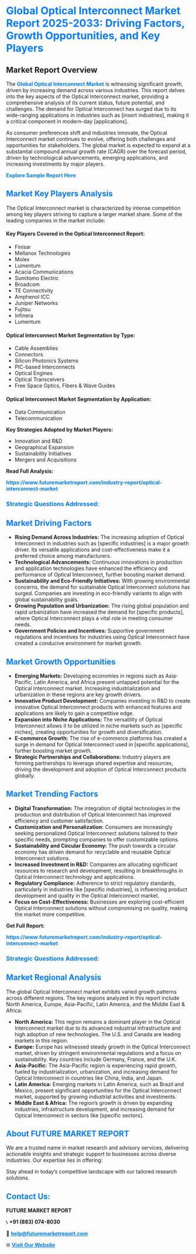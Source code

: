 <h1 style="color: #007BFF;">Global Optical Interconnect Market Report 2025-2033: Driving Factors, Growth Opportunities, and Key Players</h1>

<section id="overview">
<h2>Market Report Overview</h2>
<p>The <a href="https://www.futuremarketreport.com/industry-report/optical-interconnect-market" style="color: #007BFF; text-decoration: none;"><strong>Global Optical Interconnect Market</strong></a> is witnessing significant growth, driven by increasing demand across various industries. This report delves into the key aspects of the Optical Interconnect market, providing a comprehensive analysis of its current status, future potential, and challenges. The demand for Optical Interconnect has surged due to its wide-ranging applications in industries such as [insert industries], making it a critical component in modern-day [applications].</p>
<p>As consumer preferences shift and industries innovate, the Optical Interconnect market continues to evolve, offering both challenges and opportunities for stakeholders. The global market is expected to expand at a substantial compound annual growth rate (CAGR) over the forecast period, driven by technological advancements, emerging applications, and increasing investments by major players.</p>
</section>

<section id="overview">
<p><a href="https://www.futuremarketreport.com/request-sample/reportId=63185" style="color: #007BFF; text-decoration: none;"><strong>Explore Sample Report Here</strong></a></p>
</section>

<section id="key-players">
<h2 style="color: #007BFF;">Market Key Players Analysis</h2>
<p>The Optical Interconnect market is characterized by intense competition among key players striving to capture a larger market share. Some of the leading companies in the market include:</p>
<h4>Key Players Covered in the Optical Interconnect Report:</h4>
<ul><li>Finisar</li><li>Mellanox Technologies</li><li>Molex</li><li>Lumentum</li><li>Acacia Communications</li><li>Sumitomo Electric</li><li>Broadcom</li><li>TE Connectivity</li><li>Amphenol ICC</li><li>Juniper Networks</li><li>Fujitsu</li><li>Infinera</li><li>Lumentum</li></ul>
<h4>Optical Interconnect Market Segmentation by Type:</h4>
<ul><li>Cable Assemblies</li><li>Connectors</li><li>Silicon Photonics Systems</li><li>PIC-based Interconnects</li><li>Optical Engines</li><li>Optical Transceivers</li><li>Free Space Optics, Fibers &amp; Wave Guides</li></ul>

<h4>Optical Interconnect Market Segmentation by Application:</h4>
<ul><li>Data Communication</li><li>Telecommunication</li></ul>
<p><strong>Key Strategies Adopted by Market Players:</strong></p>
<ul>
<li>Innovation and R&D</li>
<li>Geographical Expansion</li>
<li>Sustainability Initiatives</li>
<li>Mergers and Acquisitions</li>
</ul>
</section>

<section>
<p><strong>Read Full Analysis: </strong></p><a href="https://www.futuremarketreport.com/industry-report/optical-interconnect-market" style="color: #007BFF; text-decoration: none;"><strong>https://www.futuremarketreport.com/industry-report/optical-interconnect-market</strong></a>
<h3 style="color: #007BFF;">Strategic Questions Addressed:</h3>
</section>

<section id="driving-factors">
<h2 style="color: #007BFF;">Market Driving Factors</h2>
<ul>
<li><strong>Rising Demand Across Industries:</strong> The increasing adoption of Optical Interconnect in industries such as [specific industries] is a major growth driver. Its versatile applications and cost-effectiveness make it a preferred choice among manufacturers.</li>
<li><strong>Technological Advancements:</strong> Continuous innovations in production and application technologies have enhanced the efficiency and performance of Optical Interconnect, further boosting market demand.</li>
<li><strong>Sustainability and Eco-Friendly Initiatives:</strong> With growing environmental concerns, the demand for sustainable Optical Interconnect solutions has surged. Companies are investing in eco-friendly variants to align with global sustainability goals.</li>
<li><strong>Growing Population and Urbanization:</strong> The rising global population and rapid urbanization have increased the demand for [specific products], where Optical Interconnect plays a vital role in meeting consumer needs.</li>
<li><strong>Government Policies and Incentives:</strong> Supportive government regulations and incentives for industries using Optical Interconnect have created a conducive environment for market growth.</li>
</ul>
</section>

<section id="growth-opportunities">
<h2 style="color: #007BFF;">Market Growth Opportunities</h2>
<ul>
<li><strong>Emerging Markets:</strong> Developing economies in regions such as Asia-Pacific, Latin America, and Africa present untapped potential for the Optical Interconnect market. Increasing industrialization and urbanization in these regions are key growth drivers.</li>
<li><strong>Innovative Product Development:</strong> Companies investing in R&D to create innovative Optical Interconnect products with enhanced features and applications are likely to gain a competitive edge.</li>
<li><strong>Expansion into Niche Applications:</strong> The versatility of Optical Interconnect allows it to be utilized in niche markets such as [specific niches], creating opportunities for growth and diversification.</li>
<li><strong>E-commerce Growth:</strong> The rise of e-commerce platforms has created a surge in demand for Optical Interconnect used in [specific applications], further boosting market growth.</li>
<li><strong>Strategic Partnerships and Collaborations:</strong> Industry players are forming partnerships to leverage shared expertise and resources, driving the development and adoption of Optical Interconnect products globally.</li>
</ul>
</section>

<section id="trending-factors">
<h2 style="color: #007BFF;">Market Trending Factors</h2>
<ul>
<li><strong>Digital Transformation:</strong> The integration of digital technologies in the production and distribution of Optical Interconnect has improved efficiency and customer satisfaction.</li>
<li><strong>Customization and Personalization:</strong> Consumers are increasingly seeking personalized Optical Interconnect solutions tailored to their specific needs, prompting companies to offer customizable options.</li>
<li><strong>Sustainability and Circular Economy:</strong> The push towards a circular economy has driven demand for recyclable and reusable Optical Interconnect solutions.</li>
<li><strong>Increased Investment in R&D:</strong> Companies are allocating significant resources to research and development, resulting in breakthroughs in Optical Interconnect technology and applications.</li>
<li><strong>Regulatory Compliance:</strong> Adherence to strict regulatory standards, particularly in industries like [specific industries], is influencing product development and quality in the Optical Interconnect market.</li>
<li><strong>Focus on Cost-Effectiveness:</strong> Businesses are exploring cost-efficient Optical Interconnect solutions without compromising on quality, making the market more competitive.</li>
</ul>
</section>

<section>
<p><strong>Get Full Report: </strong></p><a href="https://www.futuremarketreport.com/industry-report/optical-interconnect-market" style="color: #007BFF; text-decoration: none;"><strong>https://www.futuremarketreport.com/industry-report/optical-interconnect-market</strong></a>
<h3 style="color: #007BFF;">Strategic Questions Addressed:</h3>
</section>


<section id="regional-analysis">
<h2 style="color: #007BFF;">Market Regional Analysis</h2>
<p>The global Optical Interconnect market exhibits varied growth patterns across different regions. The key regions analyzed in this report include North America, Europe, Asia-Pacific, Latin America, and the Middle East & Africa:</p>
<ul>
<li><strong>North America:</strong> This region remains a dominant player in the Optical Interconnect market due to its advanced industrial infrastructure and high adoption of new technologies. The U.S. and Canada are leading markets in this region.</li>
<li><strong>Europe:</strong> Europe has witnessed steady growth in the Optical Interconnect market, driven by stringent environmental regulations and a focus on sustainability. Key countries include Germany, France, and the U.K.</li>
<li><strong>Asia-Pacific:</strong> The Asia-Pacific region is experiencing rapid growth, fueled by industrialization, urbanization, and increasing demand for Optical Interconnect in countries like China, India, and Japan.</li>
<li><strong>Latin America:</strong> Emerging markets in Latin America, such as Brazil and Mexico, present significant opportunities for the Optical Interconnect market, supported by growing industrial activities and investments.</li>
<li><strong>Middle East & Africa:</strong> The region’s growth is driven by expanding industries, infrastructure development, and increasing demand for Optical Interconnect in sectors like [specific sectors].</li>
</ul>
</section>

<footer>
<h2 style="color: #007BFF;">About FUTURE MARKET REPORT</h2>
<p>We are a trusted name in market research and advisory services, delivering actionable insights and strategic support to businesses across diverse industries. Our expertise lies in offering:</p>

<p>Stay ahead in today’s competitive landscape with our tailored research solutions.</p>

<h2 style="color: #007BFF;">Contact Us:</h2>
<p><strong>FUTURE MARKET REPORT</strong></p>
<p>📞 <strong>+91 (883) 074-8030</strong></p>
<p>📧 <strong><a href="mailto:help@futuremarketreport.com" style="color: #007BFF;">help@futuremarketreport.com</a></strong></p>
<p>🌐 <strong><a href="https://www.futuremarketreport.com/" style="color: #007BFF;">Visit Our Website</a></strong></p>
</footer>